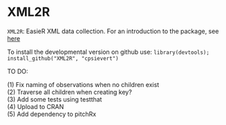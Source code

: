 XML2R
=======

`XML2R`: EasieR XML data collection. For an introduction to the package, see [here](http://cpsievert.github.io/XML2R/)

To install the developmental version on github use: `library(devtools); install_github("XML2R", "cpsievert")`

TO DO:

(1) Fix naming of observations when no children exist   
(2) Traverse all children when creating key?   
(3) Add some tests using testthat   
(4) Upload to CRAN   
(5) Add dependency to pitchRx   
